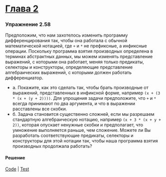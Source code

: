 # [Глава 2](../index.md#Глава-2-Построение-абстракций-с-помощью-данных)

### Упражнение 2.58
Предположим, что нам захотелось изменить программу дифференцирования так, чтобы она работала с обычной математической нотацией, где `+` и `*` не префиксные, а инфиксные операции. Поскольку программа взятия производных определена в терминах абстрактных данных, мы можем изменять представление выражений, с которыми она работает, меняя только предикаты, селекторы и конструкторы, определяющие представление алгебраических выражений, с которыми должен работать дифференциатор.

- а. Покажите, как это сделать так, чтобы брать производные от выражений, представленных в инфиксной форме, например `(x + (3 * (x + (y + 2))))`. Для упрощения задачи предположите, что `+` и `*` всегда принимают по два аргумента, и что в выражении расставлены все скобки.
- б. Задача становится существенно сложней, если мы разрешаем стандартную алгебраическую нотацию, например `(x + 3 * (x + y + 2))`, которая опускает ненужные скобки и предполагает, что умножение выполняется раньше, чем сложение. Можете ли Вы разработать соответствующие предикаты, селекторы и конструкторы для этой нотации так, чтобы наша программа взятия производных продолжала работать?

#### Решение
[Code](../../src/sicp/chapter02/2_58.clj) | [Test](../../test/sicp/chapter02/2_58_test.clj)

